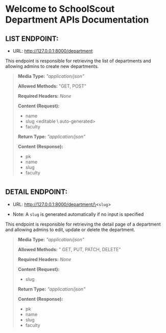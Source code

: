 # Welcome to SchoolScout Department APIs Documentation


## LIST ENDPOINT:
- URL: http://127.0.0.1:8000/department

This endpoint is responsible for retrieving the list of departments and allowing admins to create new departments.

> **Media Type:** *"application/json"*
>
> **Allowed Methods:** "GET, POST"
>
> **Required Headers:** *None*
>
> **Content (Request):**
>
> * name
> * slug \<editable \ auto-generated>
> * faculty 
> 
> 
> **Return Type:** *"application/json"*
>
> **Content (Response):**
>
> * pk
> * name
> * slug
> * faculty  

#

## DETAIL ENDPOINT: 
- URL: http://127.0.0.1:8000/department/\<`slug`>
* Note: A `slug` is generated automatically if no input is specified

This endpoint is responsible for retrieving the detail page of a department and allowing admins to edit, update or delete the department.
>
> **Media Type:** *"application/json"*
>
> **Allowed Methods:** " GET, PUT, PATCH, DELETE"
>
> **Required Headers:** *None*
>
> **Content (Request):**
>
> * slug
> 
> 
> **Return Type:** *"application/json"*
>
> **Content (Response):**
>
> * pk
> * name
> * slug 
> * faculty
#